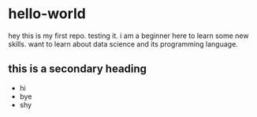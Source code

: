 # hello-world
hey this is my first repo. testing it.
i am a beginner here to learn some new skills.
want to learn about data science and its programming language.
## this is a secondary heading
* hi
* bye
* shy
